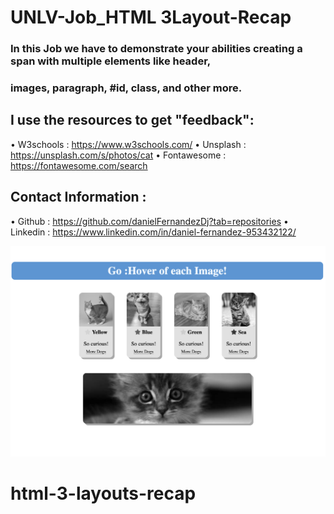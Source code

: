 # UNLV-Job_HTML 3Layout-Recap  

### In this Job we have to demonstrate your abilities creating a span with multiple elements like header,
###  images, paragraph, #id, class, and other more.


## I use the resources to get "feedback":
• W3schools :   https://www.w3schools.com/
• Unsplash :    https://unsplash.com/s/photos/cat
• Fontawesome : https://fontawesome.com/search

## Contact Information :
• Github :      https://github.com/danielFernandezDj?tab=repositories
• Linkedin :    https://www.linkedin.com/in/daniel-fernandez-953432122/

![Alt Text](./assets/image/image-example.png)
# html-3-layouts-recap
